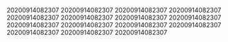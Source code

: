 20200914082307
20200914082307
20200914082307
20200914082307
20200914082307
20200914082307
20200914082307
20200914082307
20200914082307
20200914082307
20200914082307
20200914082307
20200914082307
20200914082307
20200914082307
